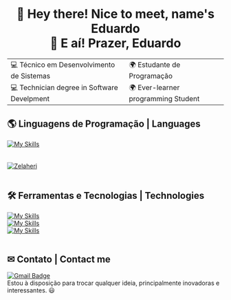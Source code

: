 <h1 align="center">
👋 Hey there! Nice to meet, name's Eduardo
<br>
👋 E aí! Prazer, Eduardo
</h1>

<table align="center">
    <tr>
        <td>
            💻 Técnico em Desenvolvimento de Sistemas 
        </td>
        <td>
            🌍 Estudante de Programação
        </td>
    </tr>
    <tr>
        <td>
            💻 Technician degree in Software Develpment
        </td>
        <td>
            🌍 Ever-learner programming Student
        </td>
    </tr>
</table>

## 🌎 Linguagens de Programação | Languages
[![My Skills](https://skillicons.dev/icons?i=java,kotlin,js,c,lua)](https://skillicons.dev)<br><br><br>
[![Zelaheri](https://github-readme-stats.vercel.app/api/top-langs/?username=jose-eduardo-costa-oliveira&hide=html&layout=compact&theme=radical)](https://github.com/jose-eduardo-costa-oliveira/)<br>
<br>

## 🛠️ Ferramentas e Tecnologias | Technologies
[![My Skills](https://skillicons.dev/icons?i=vscode,idea,androidstudio,figma)](https://skillicons.dev)<br>
[![My Skills](https://skillicons.dev/icons?i=mysql)](https://skillicons.dev)<br>
[![My Skills](https://skillicons.dev/icons?i=git,github)](https://skillicons.dev)<br>
<br>

## ✉ Contato | Contact me
[![Gmail Badge](https://img.shields.io/badge/-jecod31@gmail.com-006bed?style=flat-square&logo=Gmail&logoColor=white&link=mailto:{SeuEmail})](mailto:{SeuEmail})<br>
Estou à disposição para trocar qualquer ideia, principalmente inovadoras e interessantes. 😃<br>
<br>
